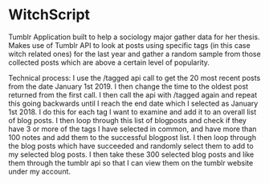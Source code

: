 # WitchScript
Tumblr Application built to help a sociology major gather data for her thesis. Makes use of Tumblr API to look at posts using specific tags (in this case witch related ones) for the last year and gather a random sample from those collected posts which are above a certain level of popularity. 

Technical process:
I use the /tagged api call to get the 20 most recent posts from the date January 1st 2019. I then change the time to the oldest post returned from the first call. I then call the api with /tagged again and repeat this going backwards until I reach the end date which I selected as January 1st 2018. I do this for each tag I want to examine and add it to an overall list of blog posts. I then loop through this list of blogposts and check if they have 3 or more of the tags I have selected in common, and have more than 100 notes and add them to the successful blogpost list. I then loop through the blog posts which have succeeded and randomly select them to add to my selected blog posts. I then take these 300 selected blog posts and like them through the tumblr api so that I can view them on the tumblr website under my account.
